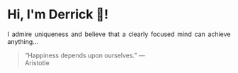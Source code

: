 # Hi, I'm Derrick 👋!
<p align="justify">I admire uniqueness and believe that a clearly focused mind can achieve anything...</p> 
<!-- #quote-start -->
<blockquote>&ldquo;Happiness depends upon ourselves.&rdquo; &mdash; <footer>Aristotle</footer></blockquote>
<!-- #quote-end -->
